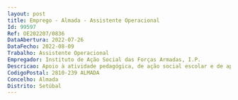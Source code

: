 ```yaml
--- 
layout: post
title: Emprego - Almada - Assistente Operacional
Id: 99597
Ref: OE202207/0836
DataAbertura: 2022-07-26
DataFecho: 2022-08-09
Trabalho: Assistente Operacional
Empregador: Instituto de Ação Social das Forças Armadas, I.P.
Descricao: Apoio à atividade pedagógica, de ação social escolar e de apoio geral, no domínio do processo educativo dos docentes.
CodigoPostal: 2810-239 ALMADA
Concelho: Almada
Distrito: Setúbal
--- 
```

